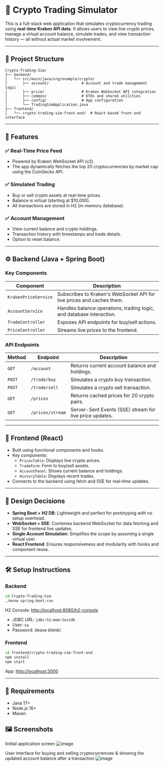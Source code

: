 # 💱 Crypto Trading Simulator

This is a full-stack web application that simulates cryptocurrency trading using **real-time Kraken API data**. It allows users to view live crypto prices, manage a virtual account balance, simulate trades, and view transaction history — all without actual market involvement.

---

## 📁 Project Structure

```
Crypto-Trading-Sim/
├── backend/
│   └── src/main/java/org/example/crypto/
│       ├── account/               # Account and trade management logic
│       ├── price/                 # Kraken WebSocket API integration
│       ├── common/                # DTOs and shared utilities
│       ├── config/                # App configuration
│       └── TradingSimApplication.java
├── frontend/
│   └── crypto-trading-sim-front-end/  # React-based front-end interface
```

---

## 🚀 Features

### ✅ Real-Time Price Feed
- Powered by Kraken WebSocket API (v2).
- The app dynamically fetches the top 20 cryptocurrencies by market cap using the CoinGecko API.

### ✅ Simulated Trading
- Buy or sell crypto assets at real-time prices.
- Balance is virtual (starting at $10,000).
- All transactions are stored in H2 (in-memory database).

### ✅ Account Management
- View current balance and crypto holdings.
- Transaction history with timestamps and trade details.
- Option to reset balance.

---

## ⚙️ Backend (Java + Spring Boot)

### Key Components

| Component | Description |
|----------|-------------|
| `KrakenPriceService` | Subscribes to Kraken's WebSocket API for live prices and caches them. |
| `AccountService` | Handles balance operations, trading logic, and database interaction. |
| `TradeController` | Exposes API endpoints for buy/sell actions. |
| `PriceController` | Streams live prices to the frontend. |

### API Endpoints

| Method | Endpoint | Description |
|--------|----------|-------------|
| `GET` | `/account` | Returns current account balance and holdings. |
| `POST` | `/trade/buy` | Simulates a crypto buy transaction. |
| `POST` | `/trade/sell` | Simulates a crypto sell transaction. |
| `GET` | `/prices` | Returns cached prices for 20 crypto pairs. |
| `GET` | `/prices/stream` | Server-Sent Events (SSE) stream for live price updates. |

---

## 🎨 Frontend (React)

- Built using functional components and hooks.
- Key components:
  - `PricesTable`: Displays live crypto prices.
  - `TradeForm`: Form to buy/sell assets.
  - `AccountPanel`: Shows current balance and holdings.
  - `HistoryTable`: Displays recent trades.
- Connects to the backend using fetch and SSE for real-time updates.

---

## 🧠 Design Decisions

- **Spring Boot + H2 DB**: Lightweight and perfect for prototyping with no setup overhead.
- **WebSocket + SSE**: Combines backend WebSocket for data fetching and SSE for frontend live updates.
- **Single Account Simulation**: Simplifies the scope by assuming a single virtual user.
- **React Frontend**: Ensures responsiveness and modularity with hooks and component reuse.

---

## 🛠️ Setup Instructions

### Backend

```bash
cd Crypto-Trading-Sim
./mvnw spring-boot:run
```

H2 Console: [http://localhost:8080/h2-console](http://localhost:8080/h2-console)

- JDBC URL: `jdbc:h2:mem:testdb`
- User: `sa`
- Password: _(leave blank)_

### Frontend

```bash
cd frontend/crypto-trading-sim-front-end
npm install
npm start
```

App: [http://localhost:3000](http://localhost:3000)

---

## 📌 Requirements

- Java 17+
- Node.js 16+
- Maven

## 🖼️ Screenshots
Iinitial application screen
![image](https://github.com/user-attachments/assets/8727dd12-74fc-4262-ab4b-9e79cea1c565)

User interface for buying and selling cryptocurrencies & showing the updated account balance after a transaction
![image](https://github.com/user-attachments/assets/33bffc32-3d16-4f47-908d-bb26a22696f0)









